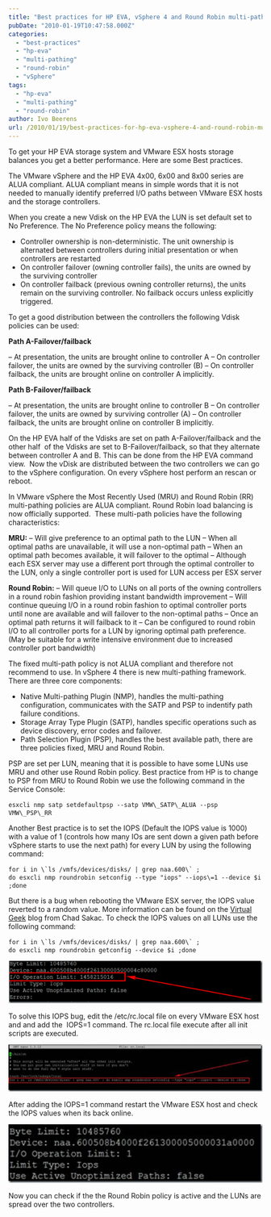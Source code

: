 ```yaml
---
title: "Best practices for HP EVA, vSphere 4 and Round Robin multi-pathing"
pubDate: "2010-01-19T10:47:58.000Z"
categories: 
  - "best-practices"
  - "hp-eva"
  - "multi-pathing"
  - "round-robin"
  - "vSphere"
tags: 
  - "hp-eva"
  - "multi-pathing"
  - "round-robin"
author: Ivo Beerens
url: /2010/01/19/best-practices-for-hp-eva-vsphere-4-and-round-robin-multi-pathing/
---
```


To get your HP EVA storage system  and VMware ESX hosts storage balances you get a better performance. Here are some Best practices.

The VMware vSphere and the HP EVA 4x00, 6x00 and 8x00 series are ALUA compliant. ALUA compliant means in simple words that it is not needed to manually identify preferred I/O paths between VMware ESX hosts and the storage controllers.

When you create a new Vdisk on the HP EVA the LUN is set default set to No Preference. The No Preference policy means the following: 
- Controller ownership is non-deterministic. The unit ownership is alternated between controllers during initial presentation or when controllers are restarted
- On controller failover (owning controller fails), the units are owned by the surviving controller
- On controller failback (previous owning controller returns), the units remain on the surviving controller. No failback occurs unless explicitly triggered.

To get a good distribution between the controllers the following Vdisk policies can be used:

**Path A-Failover/failback**

– At presentation, the units are brought online to controller A
– On controller failover, the units are owned by the surviving controller (B)
– On controller failback, the units are brought online on controller A implicitly.

**Path B-Failover/failback**

– At presentation, the units are brought online to controller B
– On controller failover, the units are owned by surviving controller (A)
– On controller failback, the units are brought online on controller B implicitly.

On the HP EVA half of the Vdisks are set on path A-Failover/failback and the other half  of the Vdisks are set to B-Failover/failback, so that they alternate between controller A and B. This can be done from the HP EVA command view.  Now the vDisk are distributed between the two controllers we can go to the vSphere configuration. On every vSphere host perform an rescan or reboot.

In VMware vSphere the Most Recently Used (MRU) and Round Robin (RR) multi-pathing policies are ALUA compliant. Round Robin load balancing is now officially supported.  These multi-path policies have the following characteristics:

**MRU:**
– Will give preference to an optimal path to the LUN
– When all optimal paths are unavailable, it will use a non-optimal path
– When an optimal path becomes available, it will failover to the optimal
– Although each ESX server may use a different port through the optimal controller to the LUN, only a single controller port is used for LUN access per ESX server

**Round Robin:**
– Will queue I/O to LUNs on all ports of the owning controllers in a round robin fashion providing instant bandwidth improvement
– Will continue queuing I/O in a round robin fashion to optimal controller ports until none are available and will failover to the non-optimal paths
– Once an optimal path returns it will failback to it
– Can be configured to round robin I/O to all controller ports for a LUN by ignoring optimal path preference. (May be suitable for a write intensive environment due to increased controller port bandwidth)

The fixed multi-path policy is not ALUA compliant and therefore not recommend to use. In vSphere 4 there is new multi-pathing framework. There are three core components:
- Native Multi-pathing Plugin (NMP), handles the multi-pathing configuration, communicates with the SATP and PSP to indentify path failure conditions.
- Storage Array Type Plugin (SATP), handles specific operations such as device discovery, error codes and failover.
- Path Selection Plugin (PSP), handles the best available path, there are three policies fixed, MRU and Round Robin.

PSP are set per LUN, meaning that it is possible to have some LUNs use MRU and other use Round Robin policy. Best practice from HP is to change to PSP from MRU to Round Robin we use the following command in the Service Console:

```
esxcli nmp satp setdefaultpsp --satp VMW\_SATP\_ALUA --psp VMW\_PSP\_RR
```

Another Best practice is to set the IOPS (Default the IOPS value is 1000) with a value of 1 (controls how many IOs are sent down a given path before vSphere starts to use the next path) for every LUN by using the following command:

```
for i in \`ls /vmfs/devices/disks/ | grep naa.600\` ; 
do esxcli nmp roundrobin setconfig --type "iops" --iops\=1 --device $i ;done
```

But there is a bug when rebooting the VMware ESX server, the IOPS value reverted to a random value. More information can be found on the [Virtual Geek](http://virtualgeek.typepad.com/virtual_geek/2009/12/vSphere-4-nmp-rr-iooperationslimit-bug-and-workaround.html) blog from Chad Sakac. To check the IOPS values on all LUNs use the following command:

```
for i in \`ls /vmfs/devices/disks/ | grep naa.600\` ;
do esxcli nmp roundrobin getconfig --device $i ;done
```

[![image](images/image4_thumb.png "image")](images/image4.png)

To solve this IOPS bug, edit the /etc/rc.local file on every VMware ESX host and and add the  IOPS=1 command. The rc.local file execute after all init scripts are executed.

[](images/clip_image0025.jpg)[![clip_image002[5]](images/clip_image0025_thumb1.jpg "clip_image002[5]")](https://www.ivobeerens.nl/wp-content/uploads/2012/01/clip_image00251.jpg)

After adding the IOPS=1 command restart the VMware ESX host and check the IOPS values when its back online.

[![clip_image002[7]](images/clip_image0027_thumb.jpg "clip_image002[7]")](images/clip_image0027.jpg)

Now you can check if the the Round Robin policy is active and the LUNs are spread over the two controllers.